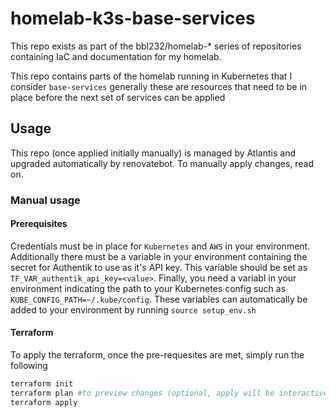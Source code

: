 # homelab-k3s-base-services
This repo exists as part of the bbl232/homelab-* series of repositories containing IaC and documentation for my homelab.

This repo contains parts of the homelab running in Kubernetes that I consider `base-services` generally these are resources that need to be in place before the next set of services can be applied

## Usage
This repo (once applied initially manually) is managed by Atlantis and upgraded automatically by renovatebot. To manually apply changes, read on.

### Manual usage
#### Prerequisites
Credentials must be in place for `Kubernetes` and `AWS` in your environment. Additionally there must be a variable in your environment containing the secret for Authentik to use as it's API key. This variable should be set as `TF_VAR_authentik_api_key=<value>`. Finally, you need a variabl in your environment indicating the path to your Kubernetes config such as `KUBE_CONFIG_PATH=~/.kube/config`. These variables can automatically be added to your environment by running `source setup_env.sh`

#### Terraform
To apply the terraform, once the pre-requesites are met, simply run the following
```sh
terraform init
terraform plan #to preview changes (optional, apply will be interactive anyway)
terraform apply
```